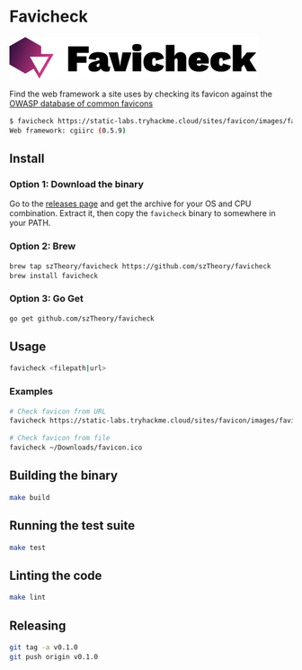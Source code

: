 # Favicheck

![Favicheck logo](logo.svg)

Find the web framework a site uses by checking its favicon against the [OWASP database of common favicons](https://wiki.owasp.org/index.php/OWASP_favicon_database)

```sh
$ favicheck https://static-labs.tryhackme.cloud/sites/favicon/images/favicon.ico
Web framework: cgiirc (0.5.9)
```

## Install

### Option 1: Download the binary

Go to the [releases page](https://github.com/szTheory/favicheck/releases) and get the archive for your OS and CPU combination. Extract it, then copy the `favicheck` binary to somewhere in your PATH.

### Option 2: Brew

```sh
brew tap szTheory/favicheck https://github.com/szTheory/favicheck
brew install favicheck
```

### Option 3: Go Get

```sh
go get github.com/szTheory/favicheck
```

## Usage

```sh
favicheck <filepath|url>
```

### Examples

```sh
# Check favicon from URL
favicheck https://static-labs.tryhackme.cloud/sites/favicon/images/favicon.ico
```

```sh
# Check favicon from file
favicheck ~/Downloads/favicon.ico
```

## Building the binary

```sh
make build
```

## Running the test suite

```sh
make test
```

## Linting the code

```sh
make lint
```

## Releasing

```sh
git tag -a v0.1.0 
git push origin v0.1.0
```
